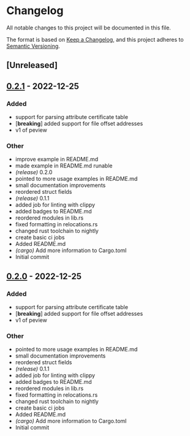 # Changelog
All notable changes to this project will be documented in this file.

The format is based on [Keep a Changelog](https://keepachangelog.com/en/1.0.0/),
and this project adheres to [Semantic Versioning](https://semver.org/spec/v2.0.0.html).

## [Unreleased]

## [0.2.1](https://github.com/kedom1337/peview/compare/peview-v0.2.0...peview-v0.2.1) - 2022-12-25

### Added
- support for parsing attribute certificate table
- [**breaking**] added support for file offset addresses
- v1 of peview

### Other
- improve example in README.md
- made example in README.md runable
- *(release)* 0.2.0
- pointed to more usage examples in README.md
- small documentation improvements
- reordered struct fields
- *(release)* 0.1.1
- added job for linting with clippy
- added badges to README.md
- reordered modules in lib.rs
- fixed formatting in relocations.rs
- changed rust toolchain to nightly
- create basic ci jobs
- Added README.md
- *(cargo)* Add more information to Cargo.toml
- Initial commit

## [0.2.0](https://github.com/kedom1337/peview/compare/peview-v0.1.1...peview-v0.2.0) - 2022-12-25

### Added
- support for parsing attribute certificate table
- [**breaking**] added support for file offset addresses
- v1 of peview

### Other
- pointed to more usage examples in README.md
- small documentation improvements
- reordered struct fields
- *(release)* 0.1.1
- added job for linting with clippy
- added badges to README.md
- reordered modules in lib.rs
- fixed formatting in relocations.rs
- changed rust toolchain to nightly
- create basic ci jobs
- Added README.md
- *(cargo)* Add more information to Cargo.toml
- Initial commit
